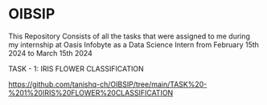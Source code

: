 # OIBSIP

This Repository Consists of all the tasks that were assigned to me during my internship at Oasis Infobyte as a Data Science Intern from February 15th 2024 to March 15th 2024

TASK - 1:
IRIS FLOWER CLASSIFICATION

https://github.com/tanishq-ch/OIBSIP/tree/main/TASK%20-%201%20IRIS%20FLOWER%20CLASSIFICATION
